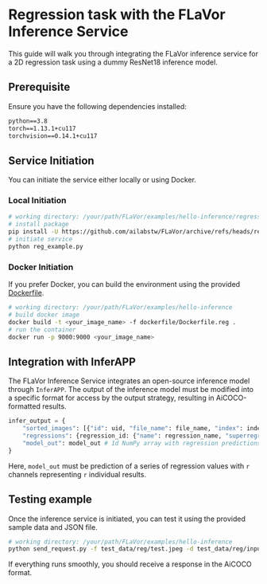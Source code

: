 # Regression task with the FLaVor Inference Service

This guide will walk you through integrating the FLaVor inference service for a 2D regression task using a dummy ResNet18 inference model.

## Prerequisite

Ensure you have the following dependencies installed:

```txt
python==3.8
torch==1.13.1+cu117
torchvision==0.14.1+cu117
```

## Service Initiation

You can initiate the service either locally or using Docker.

### Local Initiation

```bash
# working directory: /your/path/FLaVor/examples/hello-inference/regression_example
# install package
pip install -U https://github.com/ailabstw/FLaVor/archive/refs/heads/release/stable.zip && pip install "flavor[infer]"
# initiate service
python reg_example.py
```

### Docker Initiation

If you prefer Docker, you can build the environment using the provided [Dockerfile](examples/hello-inference/dockerfile/Dockerfile.reg).

```bash
# working directory: /your/path/FLaVor/examples/hello-inference
# build docker image
docker build -t <your_image_name> -f dockerfile/Dockerfile.reg .
# run the container
docker run -p 9000:9000 <your_image_name>
```

## Integration with InferAPP

The FLaVor Inference Service integrates an open-source inference model through `InferAPP`. The output of the inference model must be modified into a specific format for access by the output strategy, resulting in AiCOCO-formatted results.

```python
infer_output = {
    "sorted_images": [{"id": uid, "file_name": file_name, "index": index, ...}, ...],
    "regressions": {regression_id: {"name": regression_name, "superregression_name": superregression_name, ...}, ...},
    "model_out": model_out # 1d NumPy array with regression predictions
}
```

Here, `model_out` must be prediction of a series of regression values with `r` channels representing `r` individual results.

## Testing example

Once the inference service is initiated, you can test it using the provided sample data and JSON file.

```bash
# working directory: /your/path/FLaVor/examples/hello-inference
python send_request.py -f test_data/reg/test.jpeg -d test_data/reg/input.json
```

If everything runs smoothly, you should receive a response in the AiCOCO format.
